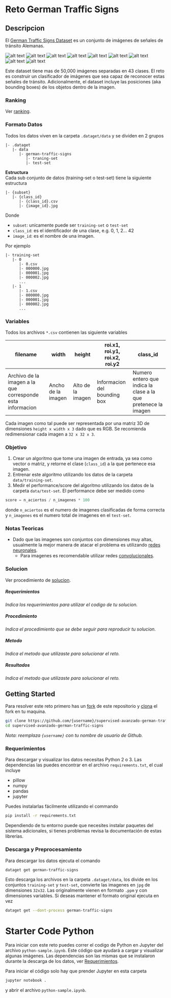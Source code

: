 # Reto German Traffic Signs
## Descripcion
El [German Traffic Signs Dataset](http://benchmark.ini.rub.de/?section=gtsrb&subsection=news) es un conjunto de imágenes de señales de tránsito Alemanas.

![alt text][s1] ![alt text][s2] ![alt text][s3] ![alt text][s4] ![alt text][s5] ![alt text][s6] ![alt text][s7] ![alt text][s8] ![alt text][s9]

Este dataset tiene mas de 50,000 imágenes separadas en 43 clases. El reto es construir un clasificador de imágenes que sea capaz de reconocer estas señales de tránsito. Adicionalmente, el dataset incluye las posiciones (aka bounding boxes) de los objetos dentro de la imagen.

### Ranking
Ver [ranking](https://github.com/colomb-ia/supervised-avanzado-german-traffic-signs/blob/master/ranking.md).

### Formato Datos
Todos los datos viven en la carpeta `.dataget/data` y se dividen en 2 grupos
```
|- .dataget
   |- data
      |- german-traffic-signs
         |- traning-set
         |- test-set
```
**Estructura** <br>
Cada sub conjunto de datos (training-set o test-set) tiene la siguiente estructura
```
|- {subset}
   |- {class_id}
      |- {class_id}.csv
      |- {image_id}.jpg
```
Donde
* `subset`: unicamente puede ser `training-set` o `test-set`
* `class_id`: es el identificador de una clase, e.g. 0, 1, 2... 42
* `image_id`: es el nombre de una imagen.

Por ejemplo
```
|- training-set
   |- 0
      |- 0.csv
      |- 000000.jpg
      |- 000001.jpg
      |- 000002.jpg
      ...
   |- 1
      |- 1.csv
      |- 000000.jpg
      |- 000001.jpg
      |- 000002.jpg
      ...
```


### Variables
Todos los archivos `*.csv` contienen las siguiente variables

| filename | width | height | roi.x1,  roi.y1,  roi.x2, roi.y2 | class_id |
| - |  - |  - |  - |  - |
| Archivo de la imagen a la que corresponde esta informacion | Ancho de la imagen | Alto de la imagen | Informacion del bounding box | Numero entero que indica la clase a la que pretenece la imagen |

Cada imagen como tal puede ser representada por una matriz 3D de dimensiones `height x width x 3` dado que es RGB. Se recomienda redimensionar cada imagen a `32 x 32 x 3`.


### Objetivo
1. Crear un algoritmo que tome una imagen de entrada, ya sea como vector o matriz, y retorne el clase (`class_id`) a la que pertenece esa imagen.
1. Entrenar este algoritmo utilizando los datos de la carpeta `data/training-set`.
1. Medir el performance/score del algoritmo utilizando los datos de la carpeta `data/test-set`. El performance debe ser medido como
```python
score = n_aciertos / n_imagenes * 100
```
donde `n_aciertos` es el numero de imagenes clasificadas de forma correcta y `n_imagenes` es el numero total de imagenes en el `test-set`.

### Notas Teoricas
* Dado que las imagenes son conjuntos con dimensiones muy altas, usualmente la mejor manera de atacar el problema es utilizando [redes neuronales](https://en.wikipedia.org/wiki/Artificial_neural_network).
  * Para imagenes es recomendable utilizar redes [convolucionales](http://cs231n.github.io/convolutional-networks/).

### Solucion
Ver procedimiento de [solucion](https://github.com/colomb-ia/formato-retos#solucion).

##### Requerimientos
*Indica los requerimientos para utilizar el codigo de tu solucion.*

##### Procedimiento
*Indica el procedimiento que se debe seguir para reproducir tu solucion.*

##### Metodo
*Indica el metodo que utilizaste para solucionar el reto.*

##### Resultados
*Indica el metodo que utilizaste para solucionar el reto.*

## Getting Started
Para resolver este reto primero has un [fork](https://help.github.com/articles/fork-a-repo/) de este repositorio y [clona](https://help.github.com/articles/cloning-a-repository/) el fork en tu maquina.

```bash
git clone https://github.com/{username}/supervised-avanzado-german-traffic-signs
cd supervised-avanzado-german-traffic-signs
```

*Nota: reemplaza `{username}` con tu nombre de usuario de Github.*

### Requerimientos
Para descargar y visualizar los datos necesitas Python 2 o 3. Las dependencias las puedes encontrar en el archivo `requirements.txt`, el cual incluye
* pillow
* numpy
* pandas
* jupyter

Puedes instalarlas fácilmente utilizando el commando

```bash
pip install -r requirements.txt
```
Dependiendo de tu entorno puede que necesites instalar paquetes del sistema adicionales, si tienes problemas revisa la documentación de estas librerías.

### Descarga y Preprocesamiento
Para descargar los datos ejecuta el comando
```bash
dataget get german-traffic-signs
```
Esto descarga los archivos en la carpeta `.dataget/data`, los divide en los conjuntos `training-set` y `test-set`, convierte las imagenes en `jpg` de dimensiones `32x32`. Las originalmente vienen en formato `.ppm` y con dimensiones variables. Si deseas mantener el formato original ejecuta en vez

```bash
dataget get --dont-process german-traffic-signs
```

# Starter Code Python
Para iniciar con este reto puedes correr el codigo de Python en Jupyter del archivo `python-sample.ipynb`. Este código que ayudará a cargar y visualizar algunas imágenes. Las dependencias son las mismas que se instalaron durante la descarga de los datos, ver [Requerimientos](#requerimientos).

Para iniciar el código solo hay que prender Jupyter en esta carpeta

```bash
jupyter notebook .
```
y abrir el archivo `python-sample.ipynb`.



[s1]: http://benchmark.ini.rub.de/Images/gtsrb/0.png "S"
[s2]: http://benchmark.ini.rub.de/Images/gtsrb/1.png "S"
[s3]: http://benchmark.ini.rub.de/Images/gtsrb/2.png "S"
[s4]: http://benchmark.ini.rub.de/Images/gtsrb/3.png "S"
[s5]: http://benchmark.ini.rub.de/Images/gtsrb/4.png "S"
[s6]: http://benchmark.ini.rub.de/Images/gtsrb/5.png "S"
[s7]: http://benchmark.ini.rub.de/Images/gtsrb/6.png "S"
[s8]: http://benchmark.ini.rub.de/Images/gtsrb/11.png "S"
[s9]: http://benchmark.ini.rub.de/Images/gtsrb/8.png "S"
